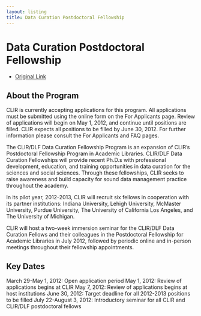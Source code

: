 ```yaml
---
layout: listing
title: Data Curation Postdoctoral Fellowship
---
```


# Data Curation Postdoctoral Fellowship

*  [Original Link](http://www.clir.org/fellowships/datacuration)

## About the Program
CLIR is currently accepting applications for this program. All applications must be submitted using the online form on the For Applicants page. Review of applications will begin on May 1, 2012, and continue until positions are filled. CLIR expects all positions to be filled by June 30, 2012. For further information please consult the For Applicants and FAQ pages.

The CLIR/DLF Data Curation Fellowship Program is an expansion of CLIR’s Postdoctoral Fellowship Program in Academic Libraries. CLIR/DLF Data Curation Fellowships will provide recent Ph.D.s with professional development, education, and training opportunities in data curation for the sciences and social sciences. Through these fellowships, CLIR seeks to raise awareness and build capacity for sound data management practice throughout the academy.

In its pilot year, 2012-2013, CLIR will recruit six fellows in cooperation with its partner institutions: Indiana University, Lehigh University, McMaster University, Purdue University, The University of California Los Angeles, and The University of Michigan.

CLIR will host a two-week immersion seminar for the CLIR/DLF Data Curation Fellows and their colleagues in the Postdoctoral Fellowship for Academic Libraries in July 2012, followed by periodic online and in-person meetings throughout their fellowship appointments.

## Key Dates
March 29-May 1, 2012: Open application period
May 1, 2012: Review of applications begins at CLIR
May 7, 2012: Review of applications begins at host institutions
June 30, 2012: Target deadline for all 2012-2013 positions to be filled
July 22-August 3, 2012: Introductory seminar for all CLIR and CLIR/DLF postdoctoral fellows